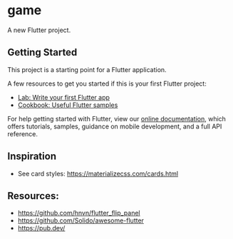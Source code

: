 # game

A new Flutter project.

## Getting Started

This project is a starting point for a Flutter application.

A few resources to get you started if this is your first Flutter project:

- [Lab: Write your first Flutter app](https://flutter.dev/docs/get-started/codelab)
- [Cookbook: Useful Flutter samples](https://flutter.dev/docs/cookbook)

For help getting started with Flutter, view our 
[online documentation](https://flutter.dev/docs), which offers tutorials, 
samples, guidance on mobile development, and a full API reference.


## Inspiration
* See card styles: https://materializecss.com/cards.html


## Resources:
* https://github.com/hnvn/flutter_flip_panel
* https://github.com/Solido/awesome-flutter
* https://pub.dev/


